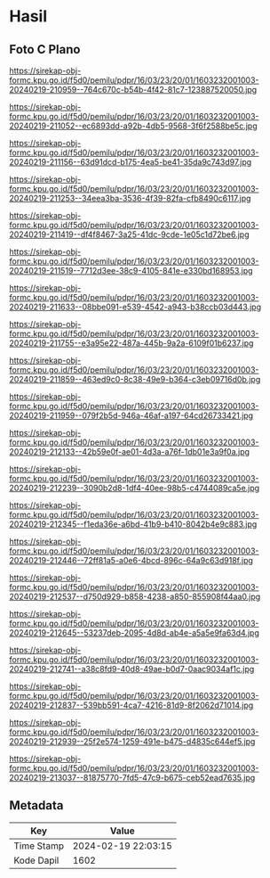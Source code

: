 # Hasil

## Foto C Plano

https://sirekap-obj-formc.kpu.go.id/f5d0/pemilu/pdpr/16/03/23/20/01/1603232001003-20240219-210959--764c670c-b54b-4f42-81c7-123887520050.jpg

https://sirekap-obj-formc.kpu.go.id/f5d0/pemilu/pdpr/16/03/23/20/01/1603232001003-20240219-211052--ec6893dd-a92b-4db5-9568-3f6f2588be5c.jpg

https://sirekap-obj-formc.kpu.go.id/f5d0/pemilu/pdpr/16/03/23/20/01/1603232001003-20240219-211156--63d91dcd-b175-4ea5-be41-35da9c743d97.jpg

https://sirekap-obj-formc.kpu.go.id/f5d0/pemilu/pdpr/16/03/23/20/01/1603232001003-20240219-211253--34eea3ba-3536-4f39-82fa-cfb8490c6117.jpg

https://sirekap-obj-formc.kpu.go.id/f5d0/pemilu/pdpr/16/03/23/20/01/1603232001003-20240219-211419--df4f8467-3a25-41dc-9cde-1e05c1d72be6.jpg

https://sirekap-obj-formc.kpu.go.id/f5d0/pemilu/pdpr/16/03/23/20/01/1603232001003-20240219-211519--7712d3ee-38c9-4105-841e-e330bd168953.jpg

https://sirekap-obj-formc.kpu.go.id/f5d0/pemilu/pdpr/16/03/23/20/01/1603232001003-20240219-211633--08bbe091-e539-4542-a943-b38ccb03d443.jpg

https://sirekap-obj-formc.kpu.go.id/f5d0/pemilu/pdpr/16/03/23/20/01/1603232001003-20240219-211755--e3a95e22-487a-445b-9a2a-6109f01b6237.jpg

https://sirekap-obj-formc.kpu.go.id/f5d0/pemilu/pdpr/16/03/23/20/01/1603232001003-20240219-211859--463ed9c0-8c38-49e9-b364-c3eb09716d0b.jpg

https://sirekap-obj-formc.kpu.go.id/f5d0/pemilu/pdpr/16/03/23/20/01/1603232001003-20240219-211959--079f2b5d-946a-46af-a197-64cd26733421.jpg

https://sirekap-obj-formc.kpu.go.id/f5d0/pemilu/pdpr/16/03/23/20/01/1603232001003-20240219-212133--42b59e0f-ae01-4d3a-a76f-1db01e3a9f0a.jpg

https://sirekap-obj-formc.kpu.go.id/f5d0/pemilu/pdpr/16/03/23/20/01/1603232001003-20240219-212239--3090b2d8-1df4-40ee-98b5-c4744089ca5e.jpg

https://sirekap-obj-formc.kpu.go.id/f5d0/pemilu/pdpr/16/03/23/20/01/1603232001003-20240219-212345--f1eda36e-a6bd-41b9-b410-8042b4e9c883.jpg

https://sirekap-obj-formc.kpu.go.id/f5d0/pemilu/pdpr/16/03/23/20/01/1603232001003-20240219-212446--72ff81a5-a0e6-4bcd-896c-64a9c63d918f.jpg

https://sirekap-obj-formc.kpu.go.id/f5d0/pemilu/pdpr/16/03/23/20/01/1603232001003-20240219-212537--d750d929-b858-4238-a850-855908f44aa0.jpg

https://sirekap-obj-formc.kpu.go.id/f5d0/pemilu/pdpr/16/03/23/20/01/1603232001003-20240219-212645--53237deb-2095-4d8d-ab4e-a5a5e9fa63d4.jpg

https://sirekap-obj-formc.kpu.go.id/f5d0/pemilu/pdpr/16/03/23/20/01/1603232001003-20240219-212741--a38c8fd9-40d8-49ae-b0d7-0aac9034af1c.jpg

https://sirekap-obj-formc.kpu.go.id/f5d0/pemilu/pdpr/16/03/23/20/01/1603232001003-20240219-212837--539bb591-4ca7-4216-81d9-8f2062d71014.jpg

https://sirekap-obj-formc.kpu.go.id/f5d0/pemilu/pdpr/16/03/23/20/01/1603232001003-20240219-212939--25f2e574-1259-491e-b475-d4835c644ef5.jpg

https://sirekap-obj-formc.kpu.go.id/f5d0/pemilu/pdpr/16/03/23/20/01/1603232001003-20240219-213037--81875770-7fd5-47c9-b675-ceb52ead7635.jpg


## Metadata

| Key        | Value               |
| ---------- | ------------------- |
| Time Stamp | 2024-02-19 22:03:15 |
| Kode Dapil | 1602                |



